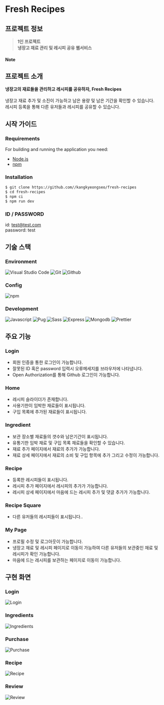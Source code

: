 # Fresh Recipes

## 프로젝트 정보

>**1인 프로젝트**
<br/>**냉장고 재료 관리 및 레시피 공유 웹서비스** 

#### Note

## 프로젝트 소개
**냉장고의 재료들을 관리하고 레시피를 공유하자, Fresh Recipes**
</br>
</br>
냉장고 재료 추가 및 소진이 가능하고 남은 용량 및 남은 기간을 확인할 수 있습니다.
</br>
레시피 등록을 통해 다른 유저들과 레시피를 공유할 수 있습니다.

## 시작 가이드

### Requirements

For building and running the application you need:

- [Node.js](https://nodejs.org/ko/download)
- [npm](https://www.npmjs.com/package/package)

### Installation

``` bash
$ git clone https://github.com//kangkyeongseo/fresh-recipes
$ cd fresh-recipes
$ npm ci
$ npm run dev
```

### ID / PASSWORD
id: test@test.com</br>
password: test

## 기술 스택

### Environment

![Visual Studio Code](https://img.shields.io/badge/Visual%20Studio%20Code-007ACC?style=for-the-badge&logo=Visual%20Studio%20Code&logoColor=white)
![Git](https://img.shields.io/badge/Git-F05032?style=for-the-badge&logo=Git&logoColor=white)
![Github](https://img.shields.io/badge/GitHub-181717?style=for-the-badge&logo=GitHub&logoColor=white)

### Config

![npm](https://img.shields.io/badge/npm-CB3837?style=for-the-badge&logo=npm&logoColor=white) 

### Development

![Javascript](https://img.shields.io/badge/javascript-F7DF1E?style=for-the-badge&logo=javascript&logoColor=white)
![Pug](https://img.shields.io/badge/pug-A86454?style=for-the-badge&logo=pug&logoColor=61DAFB)
![Sass](https://img.shields.io/badge/sass-CC6699?style=for-the-badge&logo=sass&logoColor=white)
![Express](https://img.shields.io/badge/express-000000.svg?&style=for-the-badge&logo=express&logoColor=white)
![Mongodb](https://img.shields.io/badge/mongodb-47A248.svg?&style=for-the-badge&logo=mongodb&logoColor=white)
![Prettier](https://img.shields.io/badge/prettier-DF0067.svg?&style=for-the-badge&logo=prettier&logoColor=white)

## 주요 기능

### Login
- 회원 인증을 통한 로그인이 가능합니다.
- 잘못된 ID 혹은 password 입력시 오류메세지를 브라우저에 나타냅니다.
- Open Authorization를 통해 Github 로그인이 가능합니다.

### Home
- 레시피 슬라이더가 존재합니다.
- 사용기한이 임박한 재료들이 표시됩니다.
- 구입 목록에 추가된 재료들이 표시됩니다.

### Ingredient
- 보관 장소별 재료들의 갯수와 남은기간이 표시됩니다.
- 유통기한 임박 재료 및 구입 목록 재료들을 확인할 수 있습니다.
- 재료 추가 페이지에서 재료의 추가가 가능합니다.
- 재료 상세 페이지에서 재료의 소비 및 구입 항목에 추가 그리고 수정이 가능합니다.

### Recipe
- 등록한 레시피들이 표시됩니다.
- 레시피 추가 페이지에서 레시피의 추가가 가능합니다.
- 레시피 상세 페이지에서 마음에 드는 레시피 추가 및 댓글 추가가 가능합니다.
  
### Recipe Square
- 다른 유저들의 레시피들이 표시됩니다..

### My Page
- 프로필 수정 및 로그아웃이 가능합니다.
- 냉장고 재료 및 레시피 페이지로 이동이 가능하여 다른 유저들의 보관중인 재료 및 레시피가 확인 가능합니다.
- 마음에 드는 레시피를 보관하는 페이지로 이동이 가능합니다.

## 구현 화면
### Login
![Login](https://user-images.githubusercontent.com/45960361/276534302-1b3d862a-b95a-4d40-a09f-d357dccce634.gif)
### Ingredients
![Ingredients](https://user-images.githubusercontent.com/45960361/276534932-c9e80051-24e7-4291-abc7-353e67a3d145.gif)
### Purchase 
![Purchase](https://user-images.githubusercontent.com/45960361/276535023-4d80517f-a0e5-4ef8-b39f-5d464d368f29.gif)
### Recipe
![Recipe](https://user-images.githubusercontent.com/45960361/276535084-20676e87-b08b-4221-8c42-a966e40beb0a.gif)
### Review
![Review](https://user-images.githubusercontent.com/45960361/276535332-1aec8de1-0aa1-4ded-8501-9c522b99839e.gif)
